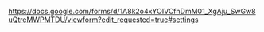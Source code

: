 https://docs.google.com/forms/d/1A8k2o4xYOIVCfnDmM01_XgAju_SwGw8uQtreMWPMTDU/viewform?edit_requested=true#settings
